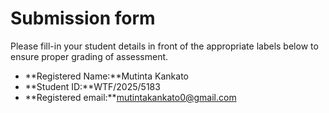 # Submission form

Please fill-in your student details in front of the appropriate labels
below to ensure proper grading of assessment.

- **Registered Name:**Mutinta Kankato
- **Student ID:**WTF/2025/5183
- **Registered email:**mutintakankato0@gmail.com
